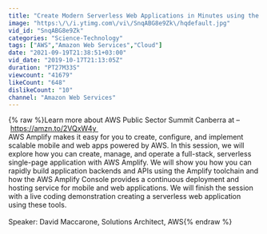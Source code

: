 ```yaml
---
title: "Create Modern Serverless Web Applications in Minutes using the AWS Amplify Framework"
image: "https:\/\/i.ytimg.com\/vi\/SnqABG8e9Zk\/hqdefault.jpg"
vid_id: "SnqABG8e9Zk"
categories: "Science-Technology"
tags: ["AWS","Amazon Web Services","Cloud"]
date: "2021-09-19T21:38:51+03:00"
vid_date: "2019-10-17T21:13:05Z"
duration: "PT27M33S"
viewcount: "41679"
likeCount: "648"
dislikeCount: "10"
channel: "Amazon Web Services"
---
```

{% raw %}Learn more about AWS Public Sector Summit Canberra at – <a rel="nofollow" target="blank" href="https://amzn.to/2VQxW4y ">https://amzn.to/2VQxW4y </a><br />AWS Amplify makes it easy for you to create, configure, and implement scalable mobile and web apps powered by AWS. In this session, we will explore how you can create, manage, and operate a full-stack, serverless single-page application with AWS Amplify. We will show you how you can rapidly build application backends and APIs using the Amplify toolchain and how the AWS Amplify Console provides a continuous deployment and hosting service for mobile and web applications. We will finish the session with a live coding demonstration creating a serverless web application using these tools.<br /><br />Speaker: David Maccarone, Solutions Architect, AWS{% endraw %}
